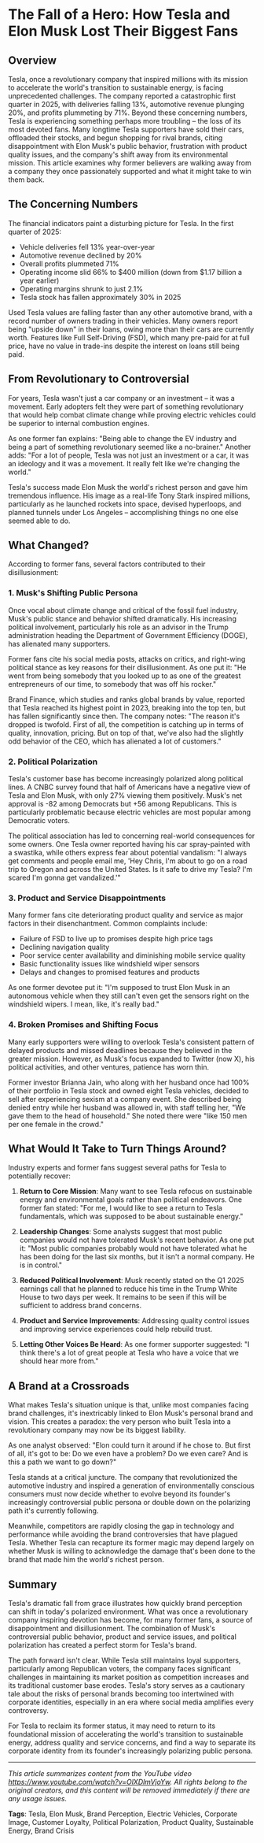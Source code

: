 # The Fall of a Hero: How Tesla and Elon Musk Lost Their Biggest Fans

## Overview

Tesla, once a revolutionary company that inspired millions with its mission to accelerate the world's transition to sustainable energy, is facing unprecedented challenges. The company reported a catastrophic first quarter in 2025, with deliveries falling 13%, automotive revenue plunging 20%, and profits plummeting by 71%. Beyond these concerning numbers, Tesla is experiencing something perhaps more troubling – the loss of its most devoted fans. Many longtime Tesla supporters have sold their cars, offloaded their stocks, and begun shopping for rival brands, citing disappointment with Elon Musk's public behavior, frustration with product quality issues, and the company's shift away from its environmental mission. This article examines why former believers are walking away from a company they once passionately supported and what it might take to win them back.

## The Concerning Numbers

The financial indicators paint a disturbing picture for Tesla. In the first quarter of 2025:

- Vehicle deliveries fell 13% year-over-year
- Automotive revenue declined by 20%
- Overall profits plummeted 71%
- Operating income slid 66% to $400 million (down from $1.17 billion a year earlier)
- Operating margins shrunk to just 2.1%
- Tesla stock has fallen approximately 30% in 2025

Used Tesla values are falling faster than any other automotive brand, with a record number of owners trading in their vehicles. Many owners report being "upside down" in their loans, owing more than their cars are currently worth. Features like Full Self-Driving (FSD), which many pre-paid for at full price, have no value in trade-ins despite the interest on loans still being paid.

## From Revolutionary to Controversial

For years, Tesla wasn't just a car company or an investment – it was a movement. Early adopters felt they were part of something revolutionary that would help combat climate change while proving electric vehicles could be superior to internal combustion engines. 

As one former fan explains: "Being able to change the EV industry and being a part of something revolutionary seemed like a no-brainer." Another adds: "For a lot of people, Tesla was not just an investment or a car, it was an ideology and it was a movement. It really felt like we're changing the world."

Tesla's success made Elon Musk the world's richest person and gave him tremendous influence. His image as a real-life Tony Stark inspired millions, particularly as he launched rockets into space, devised hyperloops, and planned tunnels under Los Angeles – accomplishing things no one else seemed able to do.

## What Changed?

According to former fans, several factors contributed to their disillusionment:

### 1. Musk's Shifting Public Persona

Once vocal about climate change and critical of the fossil fuel industry, Musk's public stance and behavior shifted dramatically. His increasing political involvement, particularly his role as an advisor in the Trump administration heading the Department of Government Efficiency (DOGE), has alienated many supporters.

Former fans cite his social media posts, attacks on critics, and right-wing political stance as key reasons for their disillusionment. As one put it: "He went from being somebody that you looked up to as one of the greatest entrepreneurs of our time, to somebody that was off his rocker."

Brand Finance, which studies and ranks global brands by value, reported that Tesla reached its highest point in 2023, breaking into the top ten, but has fallen significantly since then. The company notes: "The reason it's dropped is twofold. First of all, the competition is catching up in terms of quality, innovation, pricing. But on top of that, we've also had the slightly odd behavior of the CEO, which has alienated a lot of customers."

### 2. Political Polarization

Tesla's customer base has become increasingly polarized along political lines. A CNBC survey found that half of Americans have a negative view of Tesla and Elon Musk, with only 27% viewing them positively. Musk's net approval is -82 among Democrats but +56 among Republicans. This is particularly problematic because electric vehicles are most popular among Democratic voters.

The political association has led to concerning real-world consequences for some owners. One Tesla owner reported having his car spray-painted with a swastika, while others express fear about potential vandalism: "I always get comments and people email me, 'Hey Chris, I'm about to go on a road trip to Oregon and across the United States. Is it safe to drive my Tesla? I'm scared I'm gonna get vandalized.'"

### 3. Product and Service Disappointments

Many former fans cite deteriorating product quality and service as major factors in their disenchantment. Common complaints include:

- Failure of FSD to live up to promises despite high price tags
- Declining navigation quality
- Poor service center availability and diminishing mobile service quality
- Basic functionality issues like windshield wiper sensors
- Delays and changes to promised features and products

As one former devotee put it: "I'm supposed to trust Elon Musk in an autonomous vehicle when they still can't even get the sensors right on the windshield wipers. I mean, like, it's really bad."

### 4. Broken Promises and Shifting Focus

Many early supporters were willing to overlook Tesla's consistent pattern of delayed products and missed deadlines because they believed in the greater mission. However, as Musk's focus expanded to Twitter (now X), his political activities, and other ventures, patience has worn thin.

Former investor Brianna Jain, who along with her husband once had 100% of their portfolio in Tesla stock and owned eight Tesla vehicles, decided to sell after experiencing sexism at a company event. She described being denied entry while her husband was allowed in, with staff telling her, "We gave them to the head of household." She noted there were "like 150 men per one female in the crowd."

## What Would It Take to Turn Things Around?

Industry experts and former fans suggest several paths for Tesla to potentially recover:

1. **Return to Core Mission**: Many want to see Tesla refocus on sustainable energy and environmental goals rather than political endeavors. One former fan stated: "For me, I would like to see a return to Tesla fundamentals, which was supposed to be about sustainable energy."

2. **Leadership Changes**: Some analysts suggest that most public companies would not have tolerated Musk's recent behavior. As one put it: "Most public companies probably would not have tolerated what he has been doing for the last six months, but it isn't a normal company. He is in control."

3. **Reduced Political Involvement**: Musk recently stated on the Q1 2025 earnings call that he planned to reduce his time in the Trump White House to two days per week. It remains to be seen if this will be sufficient to address brand concerns.

4. **Product and Service Improvements**: Addressing quality control issues and improving service experiences could help rebuild trust.

5. **Letting Other Voices Be Heard**: As one former supporter suggested: "I think there's a lot of great people at Tesla who have a voice that we should hear more from."

## A Brand at a Crossroads

What makes Tesla's situation unique is that, unlike most companies facing brand challenges, it's inextricably linked to Elon Musk's personal brand and vision. This creates a paradox: the very person who built Tesla into a revolutionary company may now be its biggest liability.

As one analyst observed: "Elon could turn it around if he chose to. But first of all, it's got to be: Do we even have a problem? Do we even care? And is this a path we want to go down?"

Tesla stands at a critical juncture. The company that revolutionized the automotive industry and inspired a generation of environmentally conscious consumers must now decide whether to evolve beyond its founder's increasingly controversial public persona or double down on the polarizing path it's currently following.

Meanwhile, competitors are rapidly closing the gap in technology and performance while avoiding the brand controversies that have plagued Tesla. Whether Tesla can recapture its former magic may depend largely on whether Musk is willing to acknowledge the damage that's been done to the brand that made him the world's richest person.

## Summary

Tesla's dramatic fall from grace illustrates how quickly brand perception can shift in today's polarized environment. What was once a revolutionary company inspiring devotion has become, for many former fans, a source of disappointment and disillusionment. The combination of Musk's controversial public behavior, product and service issues, and political polarization has created a perfect storm for Tesla's brand.

The path forward isn't clear. While Tesla still maintains loyal supporters, particularly among Republican voters, the company faces significant challenges in maintaining its market position as competition increases and its traditional customer base erodes. Tesla's story serves as a cautionary tale about the risks of personal brands becoming too intertwined with corporate identities, especially in an era where social media amplifies every controversy.

For Tesla to reclaim its former status, it may need to return to its foundational mission of accelerating the world's transition to sustainable energy, address quality and service concerns, and find a way to separate its corporate identity from its founder's increasingly polarizing public persona.

---

*This article summarizes content from the YouTube video https://www.youtube.com/watch?v=OlXDlmVjoYw. All rights belong to the original creators, and this content will be removed immediately if there are any usage issues.*

**Tags**: Tesla, Elon Musk, Brand Perception, Electric Vehicles, Corporate Image, Customer Loyalty, Political Polarization, Product Quality, Sustainable Energy, Brand Crisis
